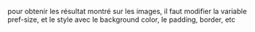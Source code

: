 pour obtenir les résultat montré sur les images, il faut modifier la variable pref-size, et le style avec le background color, le padding, border, etc